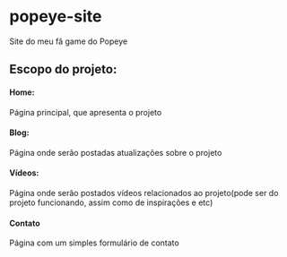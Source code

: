 # popeye-site
Site do meu fã game do Popeye

## Escopo do projeto:

#### Home: 
Página principal, que apresenta o projeto

#### Blog: 
Página onde serão postadas atualizações sobre o projeto

#### Vídeos: 
Página onde serão postados vídeos relacionados ao projeto(pode ser do projeto funcionando, assim como de inspirações e etc)

#### Contato
Página com um simples formulário de contato
